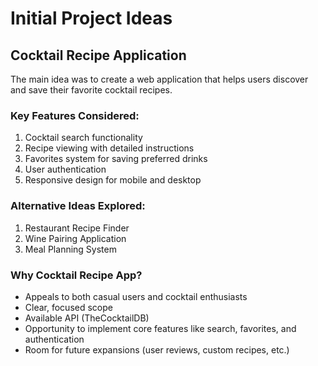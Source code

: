 # Initial Project Ideas

## Cocktail Recipe Application
The main idea was to create a web application that helps users discover and save their favorite cocktail recipes. 

### Key Features Considered:
1. Cocktail search functionality
2. Recipe viewing with detailed instructions
3. Favorites system for saving preferred drinks
4. User authentication
5. Responsive design for mobile and desktop

### Alternative Ideas Explored:
1. Restaurant Recipe Finder
2. Wine Pairing Application
3. Meal Planning System

### Why Cocktail Recipe App?
- Appeals to both casual users and cocktail enthusiasts
- Clear, focused scope
- Available API (TheCocktailDB)
- Opportunity to implement core features like search, favorites, and authentication
- Room for future expansions (user reviews, custom recipes, etc.) 